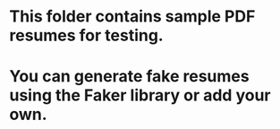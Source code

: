 # This folder contains sample PDF resumes for testing.
# You can generate fake resumes using the Faker library or add your own.
